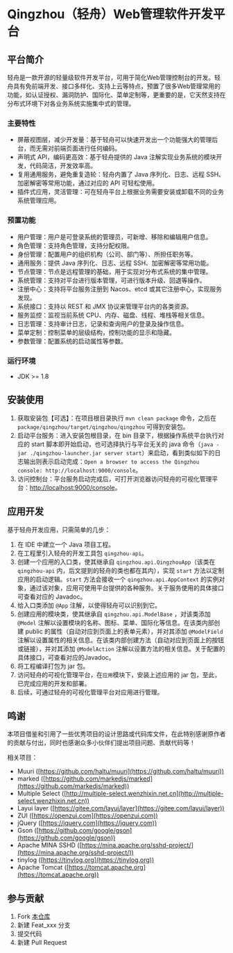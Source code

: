 # Qingzhou（轻舟）Web管理软件开发平台

## 平台简介

轻舟是一款开源的轻量级软件开发平台，可用于简化Web管理控制台的开发。轻舟具有免前端开发、接口多样化、支持上云等特点，预置了很多Web管理常用的功能，如认证授权、漏洞防护、国际化、菜单定制等，更重要的是，它天然支持在分布式环境下对各业务系统实施集中式的管理。

### 主要特性

- 屏蔽视图层，减少开发量：基于轻舟可以快速开发出一个功能强大的管理后台，而无需对前端页面进行任何编码。
- 声明式 API，编码更高效：基于轻舟提供的 Java 注解实现业务系统的模块开发，代码简洁，开发效率高。
- 复用通用服务，避免重复造轮：轻舟内置了 Java 序列化、日志、远程 SSH、加密解密等常用功能，通过对应的 API 可轻松使用。
- 插件式应用，灵活管理：可在轻舟平台上根据业务需要安装或卸载不同的业务系统管理应用。

### 预置功能

- 用户管理：用户是可登录系统的管理员，可新增、移除和编辑用户信息。
- 角色管理：支持角色管理，支持分配权限。
- 身份管理：配置用户的组织机构（公司、部门等）、所担任职务等。
- 通用服务：提供 Java 序列化、日志、远程 SSH、加密解密等常用功能。
- 节点管理：节点是远程管理的基础，用于实现对分布式系统的集中管理。
- 系统管理：支持对平台进行版本管理，可进行版本升级、回退等操作。
- 注册中心：支持将平台服务注册到 Nacos、etcd 或其它注册中心，实现服务发现。
- 系统接口：支持以 REST 和 JMX 协议来管理平台内的各类资源。
- 服务监控：监视当前系统 CPU、内存、磁盘、线程、堆栈等相关信息。
- 日志管理：支持审计日志，记录和查询用户的登录及操作信息。
- 菜单定制：控制菜单的层级结构，控制功能的显示和隐藏。
- 参数管理：配置系统的启动属性等参数。

### 运行环境

- JDK >= 1.8

## 安装使用

1. 获取安装包【可选】：在项目根目录执行 `mvn clean package` 命令，之后在 `package/qingzhou/target/qingzhou/qingzhou` 可得到安装包。
2. 启动平台服务：进入安装包根目录，在 bin 目录下，根据操作系统平台执行对应的 start 脚本即开始启动，也可选择执行与平台无关的 java 命令（`java -jar ./qingzhou-launcher.jar server start`）来启动，看到类似如下的日志输出则表示启动完成：`Open a browser to access the Qingzhou console: http://localhost:9000/console`。
3. 访问控制台：平台服务启动完成后，可打开浏览器访问轻舟的可视化管理平台：[http://localhost:9000/console](http://localhost:9000/console)。

## 应用开发

基于轻舟开发应用，只需简单的几步：

1. 在 IDE 中建立一个 Java 项目工程。
2. 在工程里引入轻舟的开发工具包 `qingzhou-api`。
3. 创建一个应用的入口类，使其继承自 `qingzhou.api.QingzhouApp`（该类在 `qingzhou-api` 内，后文提到的轻舟的类也都在其内），实现 `start` 方法以定制应用的启动逻辑。`start` 方法会接收一个 `qingzhou.api.AppContext` 的实例对象，通过该对象，应用可使用平台提供的各种服务。关于服务使用的具体接口可查看对应的 Javadoc。
4. 给入口类添加 `@App` 注解，以使得轻舟可以识别到它。
5. 创建应用的模块类，使其继承自 `qingzhou.api.ModelBase` ，对该类添加 `@Model` 注解以设置模块的名称、图标、菜单、国际化等信息。在该类内部创建 public 的属性（自动对应到页面上的表单元素），并对其添加 `@ModelField` 注解以设置属性的相关信息。在该类内部创建方法（自动对应到页面上的按钮或链接），并对其添加 `@ModelAction` 注解以设置方法的相关信息。关于配置的具体接口，可查看对应的Javadoc。
6. 将工程编译打包为 jar 包。
7. 访问轻舟的可视化管理平台，在`应用`模块下，安装上述应用的 jar 包，至此，已完成应用的开发和部署。
8. 后续，可通过轻舟的可视化管理平台对应用进行管理。

## 鸣谢

本项目借鉴和引用了一些优秀项目的设计思路或代码库文件，在此特别感谢原作者的贡献与付出，同时也感谢众多小伙伴们提出项目问题、贡献代码等！

相关项目：

+ Muuri ([https://github.com/haltu/muuri](https://github.com/haltu/muuri))
+ marked ([https://github.com/markedjs/marked](https://github.com/markedjs/marked))
+ Multiple Select ([http://multiple-select.wenzhixin.net.cn](http://multiple-select.wenzhixin.net.cn))
+ Layui layer ([https://gitee.com/layui/layer](https://gitee.com/layui/layer))
+ ZUI ([https://openzui.com](https://openzui.com))
+ jQuery ([https://jquery.com](https://jquery.com))
+ Gson ([https://github.com/google/gson](https://github.com/google/gson))
+ Apache MINA SSHD ([https://mina.apache.org/sshd-project/](https://mina.apache.org/sshd-project/))
+ tinylog ([https://tinylog.org](https://tinylog.org))
+ Apache Tomcat ([https://tomcat.apache.org](https://tomcat.apache.org))

## 参与贡献

1. Fork [本仓库](https://gitee.com/openeuler/qingzhou)
2. 新建 Feat_xxx 分支
3. 提交代码
4. 新建 Pull Request
